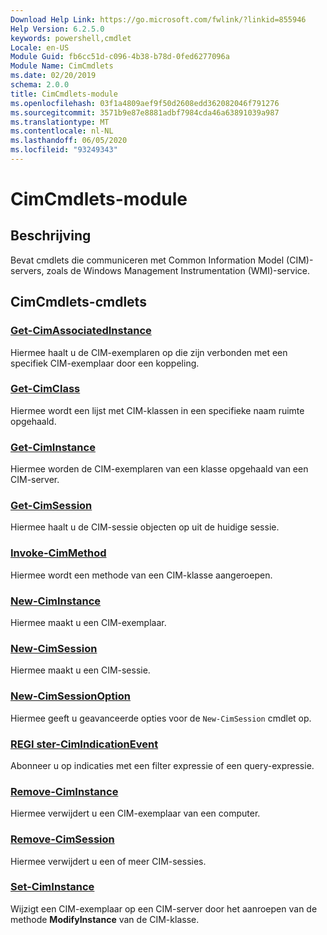 ```yaml
---
Download Help Link: https://go.microsoft.com/fwlink/?linkid=855946
Help Version: 6.2.5.0
keywords: powershell,cmdlet
Locale: en-US
Module Guid: fb6cc51d-c096-4b38-b78d-0fed6277096a
Module Name: CimCmdlets
ms.date: 02/20/2019
schema: 2.0.0
title: CimCmdlets-module
ms.openlocfilehash: 03f1a4809aef9f50d2608edd362082046f791276
ms.sourcegitcommit: 3571b9e87e8881adbf7984cda46a63891039a987
ms.translationtype: MT
ms.contentlocale: nl-NL
ms.lasthandoff: 06/05/2020
ms.locfileid: "93249343"
---
```

# CimCmdlets-module

## Beschrijving

Bevat cmdlets die communiceren met Common Information Model (CIM)-servers, zoals de Windows Management Instrumentation (WMI)-service.

## CimCmdlets-cmdlets

### [Get-CimAssociatedInstance](Get-CimAssociatedInstance.md)
Hiermee haalt u de CIM-exemplaren op die zijn verbonden met een specifiek CIM-exemplaar door een koppeling.

### [Get-CimClass](Get-CimClass.md)
Hiermee wordt een lijst met CIM-klassen in een specifieke naam ruimte opgehaald.

### [Get-CimInstance](Get-CimInstance.md)
Hiermee worden de CIM-exemplaren van een klasse opgehaald van een CIM-server.

### [Get-CimSession](Get-CimSession.md)
Hiermee haalt u de CIM-sessie objecten op uit de huidige sessie.

### [Invoke-CimMethod](Invoke-CimMethod.md)
Hiermee wordt een methode van een CIM-klasse aangeroepen.

### [New-CimInstance](New-CimInstance.md)
Hiermee maakt u een CIM-exemplaar.

### [New-CimSession](New-CimSession.md)
Hiermee maakt u een CIM-sessie.

### [New-CimSessionOption](New-CimSessionOption.md)
Hiermee geeft u geavanceerde opties voor de `New-CimSession` cmdlet op.

### [REGI ster-CimIndicationEvent](Register-CimIndicationEvent.md)
Abonneer u op indicaties met een filter expressie of een query-expressie.

### [Remove-CimInstance](Remove-CimInstance.md)
Hiermee verwijdert u een CIM-exemplaar van een computer.

### [Remove-CimSession](Remove-CimSession.md)
Hiermee verwijdert u een of meer CIM-sessies.

### [Set-CimInstance](Set-CimInstance.md)
Wijzigt een CIM-exemplaar op een CIM-server door het aanroepen van de methode **ModifyInstance** van de CIM-klasse.
